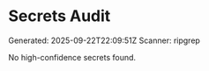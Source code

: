 # Secrets Audit
Generated: 2025-09-22T22:09:51Z
Scanner: ripgrep

No high-confidence secrets found.
